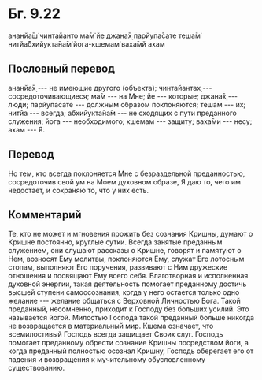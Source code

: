 # Бг. 9.22

ананйа̄ш́ чинтайанто ма̄м̇ йе джана̄х̣ парйупа̄сате теша̄м̇ нитйа̄бхийукта̄на̄м̇
йога-кшемам̇ ваха̄мй ахам

## Пословный перевод

ананйа̄х̣ --- не имеющие другого (объекта); чинтайантах̣ ---
сосредоточивающиеся; ма̄м --- на Мне; йе --- которые; джана̄х̣ --- люди;
парйупа̄сате --- должным образом поклоняются; теша̄м --- их; нитйа ---
всегда; абхийукта̄на̄м --- не сходящих с пути преданного служения; йога
--- необходимого; кшемам --- защиту; ваха̄ми --- несу; ахам --- Я.

## Перевод

Но тем, кто всегда поклоняется Мне с безраздельной преданностью,
сосредоточив свой ум на Моем духовном образе, Я даю то, чего им
недостает, и сохраняю то, что у них есть.

## Комментарий

Те, кто не может и мгновения прожить без сознания Кришны, думают о
Кришне постоянно, круглые сутки. Всегда занятые преданным служением, они
слушают рассказы о Кришне, говорят и памятуют о Нем, возносят Ему
молитвы, поклоняются Ему, служат Его лотосным стопам, выполняют Его
поручения, развивают с Ним дружеские отношения и посвящают Ему всего
себя. Благотворная и исполненная духовной энергии, такая деятельность
помогает преданному достичь высшей ступени самоосознания, когда у него
остается только одно желание --- желание общаться с Верховной Личностью
Бога. Такой преданный, несомненно, приходит к Господу без больших
усилий. Это называется йогой. Милостью Господа такой преданный больше
никогда не возвращается в материальный мир. Кшема означает, что
всемилостивый Господь всегда защищает Своих слуг. Господь помогает
преданному обрести сознание Кришны посредством йоги, а когда преданный
полностью осознал Кришну, Господь оберегает его от падения и возвращения
к мучительному обусловленному существованию.
